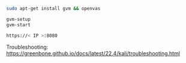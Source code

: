 ```bash
sudo apt-get install gvm && openvas

gvm-setup
gvm-start

https://< IP >:8080
```

Troubleshooting: https://greenbone.github.io/docs/latest/22.4/kali/troubleshooting.html